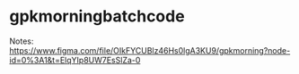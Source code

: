 # gpkmorningbatchcode
Notes: 
https://www.figma.com/file/OIkFYCUBlz46Hs0lgA3KU9/gpkmorning?node-id=0%3A1&t=ElqYIp8UW7EsSlZa-0
